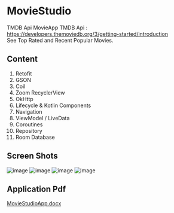 # MovieStudio
TMDB Api MovieApp
TMDB Api : https://developers.themoviedb.org/3/getting-started/introduction <br />
See Top Rated and Recent Popular Movies.

## Content
1) Retofit
2) GSON
3) Coil
4) Zoom RecyclerView
5) OkHttp
6) Lifecycle & Kotlin Components
7) Navigation
8) ViewModel / LiveData
9) Coroutines
10) Repository
11) Room Database

## Screen Shots

![image](https://user-images.githubusercontent.com/55717182/162339968-1a4d2d98-1018-46d6-b375-71d32602e719.png)
![image](https://user-images.githubusercontent.com/55717182/162340012-976b5723-065b-4e2b-8214-d2d0b103c0ab.png)
![image](https://user-images.githubusercontent.com/55717182/162340029-b4d89d18-a2ab-4e56-b6f2-11635f4e4a7d.png)
![image](https://user-images.githubusercontent.com/55717182/162340068-2fba9af7-f157-4394-8bf7-975077582c89.png)

## Application Pdf

[MovieStudioApp.docx](https://github.com/mu-se373-190706039/MovieStudio/files/8962863/MovieStudioApp.docx)



